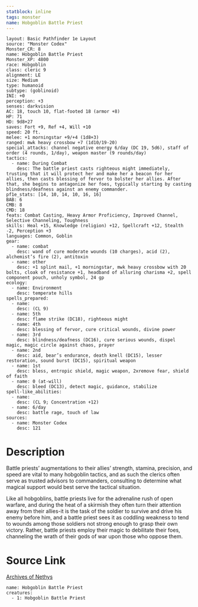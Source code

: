 ```yaml
---
statblock: inline
tags: monster
name: Hobgoblin Battle Priest
---
```

```statblock
layout: Basic Pathfinder 1e Layout
source: "Monster Codex"
Monster_CR: 8
name: Hobgoblin Battle Priest
Monster_XP: 4800
race: Hobgoblin
class: cleric 9
alignment: LE
size: Medium
type: humanoid
subtype: (goblinoid)
INI: +0
perception: +3
senses: darkvision
AC: 18, touch 10, flat-footed 18 (armor +8)
HP: 71
HD: 9d8+27
saves: Fort +9, Ref +4, Will +10
speed: 20 ft.
melee: +1 morningstar +9/+4 (1d8+3)
ranged: mwk heavy crossbow +7 (1d10/19-20)
special_attacks: channel negative energy 6/day (DC 19, 5d6), staff of order (4 rounds, 1/day), weapon master (9 rounds/day)
tactics:
  - name: During Combat
    desc: The battle priest casts righteous might immediately, trusting that it will protect her and make her a beacon for her allies, then casts blessing of fervor to bolster her allies. After that, she begins to antagonize her foes, typically starting by casting blindness/deafness against an enemy commander.
pf1e_stats: [14, 10, 14, 10, 16, 16]
BAB: 6
CMB: 8
CMD: 18
feats: Combat Casting, Heavy Armor Proficiency, Improved Channel, Selective Channeling, Toughness
skills: Heal +15, Knowledge (religion) +12, Spellcraft +12, Stealth -2, Perception +3
languages: Common, Goblin
gear:
  - name: combat
    desc: wand of cure moderate wounds (10 charges), acid (2), alchemist’s fire (2), antitoxin
  - name: other
    desc: +1 splint mail, +1 morningstar, mwk heavy crossbow with 20 bolts, cloak of resistance +1, headband of alluring charisma +2, spell component pouch, unholy symbol, 24 gp
ecology:
  - name: Environment
    desc: temperate hills
spells_prepared:
  - name:
    desc: (CL 9)
  - name: 5th
    desc: flame strike (DC18), righteous might
  - name: 4th
    desc: blessing of fervor, cure critical wounds, divine power
  - name: 3rd
    desc: blindness/deafness (DC16), cure serious wounds, dispel magic, magic circle against chaos, prayer
  - name: 2nd
    desc: aid, bear’s endurance, death knell (DC15), lesser restoration, sound burst (DC15), spiritual weapon
  - name: 1st
    desc: bless, entropic shield, magic weapon, 2xremove fear, shield of faith
  - name: 0 (at-will)
    desc: bleed (DC13), detect magic, guidance, stabilize
spell-like_abilities:
  - name:
    desc: (CL 9; Concentration +12)
  - name: 6/day
    desc: battle rage, touch of law
sources:
  - name: Monster Codex
    desc: 121
```
# Description
Battle priests’ augmentations to their allies’ strength, stamina, precision, and speed are vital to many hobgoblin tactics, and as such the clerics often serve as trusted advisors to commanders, consulting to determine what magical support would best serve the tactical situation.

 Like all hobgoblins, battle priests live for the adrenaline rush of open warfare, and during the heat of a skirmish they often turn their attention away from their allies-it is the task of the soldier to survive and drive his enemy before him, and a battle priest sees it as coddling weakness to tend to wounds among those soldiers not strong enough to grasp their own victory. Rather, battle priests employ their magic to debilitate their foes, channeling the wrath of their gods of war upon those who oppose them.
# Source Link
[Archives of Nethys](https://aonprd.com/MonsterDisplay.aspx?ItemName=Hobgoblin%20Battle%20Priest)
```encounter-table
name: Hobgoblin Battle Priest
creatures:
  - 1: Hobgoblin Battle Priest
```

